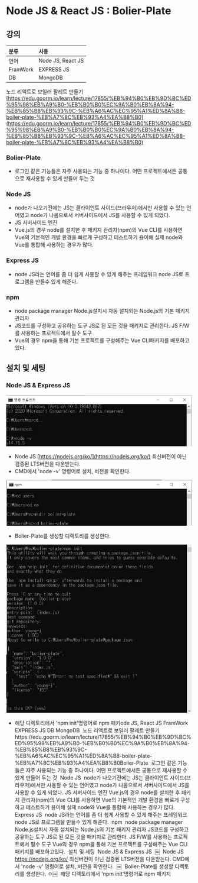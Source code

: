 # Node JS & React JS : Bolier-Plate

## 강의

| 분류 | 사용 |
| :--- | :--- |
| 언어 | Node JS, React JS |
| FramWork | EXPRESS JS |
| DB | MongoDB |

노드 리액트로 보일러 팔레트 만들기[https://edu.goorm.io/learn/lecture/17855/%EB%94%B0%EB%9D%BC%ED%95%98%EB%A9%B0-%EB%B0%B0%EC%9A%B0%EB%8A%94-%EB%85%B8%EB%93%9C-%EB%A6%AC%EC%95%A1%ED%8A%B8-boiler-plate-%EB%A7%8C%EB%93%A4%EA%B8%B0](https://edu.goorm.io/learn/lecture/17855/%EB%94%B0%EB%9D%BC%ED%95%98%EB%A9%B0-%EB%B0%B0%EC%9A%B0%EB%8A%94-%EB%85%B8%EB%93%9C-%EB%A6%AC%EC%95%A1%ED%8A%B8-boiler-plate-%EB%A7%8C%EB%93%A4%EA%B8%B0)

### Bolier-Plate

* 로그인 같은 기능들은 자주 사용되는 기능 중 하나이다. 어떤 프로젝트에서든 공통으로 재사용할 수 있게 만들어 두는 것

### Node JS

* node가 나오기전에는 JS는 클라이언트 사이드\(브라우저\)에서만 사용할 수 있는 언어였고 node가 나옴으로서 서버사이드에서 JS를 사용할 수 있게 되었다.
* JS 서버사이드 엔진
* Vue.js의 경우 node를 설치한 후 패키지 관리자\(npm\)의 Vue CLI를 사용하면 Vue의 기본적인 개발 환경을 빠르게 구성하고 테스트하기 용이해 실제 node와 Vue를 통합해 사용하는 경우가 많다.

### Express JS

* node JS라는 언어를 좀 더 쉽게 사용할 수 있게 해주는 프레임워크 node JS로 프로그램을 만들수 있게 해준다.

### npm

* node package manager Node.js설치시 자동 설치되는 Node.js의 기본 패키지 관리자
* JS코드를 구성하고 공유하는 도구 JS로 된 모든 것을 패키지로 관리한다. JS F/W를 사용하는 프로젝트에서 필수 도구
* Vue의 경우 npm을 통해 기본 프로젝트를 구성해주는 Vue CLI패키지를 배포하고있다.

## 설치 및 세팅

### Node JS & Express JS 

![](../.gitbook/assets/1%20%28128%29.png)

* Node JS [https://nodejs.org/ko/](https://nodejs.org/ko/) 최신버전이 아닌 검증된 LTS버전을 다운받는다.
* CMD에서 'node -v' 명령어로 설치, 버전을 확인한다.

![](../.gitbook/assets/2%20%28103%29.png)

* Bolier-Plate를 생성할 디렉토리를 생성한다.

![](../.gitbook/assets/3%20%2879%29.png)

* 해당 디렉토리에서 'npm init'명령어로 npm 패키ode JS, React JS  FramWork  EXPRESS JS  DB  MongoDB  ‌ 노드 리액트로 보일러 팔레트 만들기https://edu.goorm.io/learn/lecture/17855/%EB%94%B0%EB%9D%BC%ED%95%98%EB%A9%B0-%EB%B0%B0%EC%9A%B0%EB%8A%94-%EB%85%B8%EB%93%9C-%EB%A6%AC%EC%95%A1%ED%8A%B8-boiler-plate-%EB%A7%8C%EB%93%A4%EA%B8%B0​  ‌ Bolier-Plate ‌ 로그인 같은 기능들은 자주 사용되는 기능 중 하나이다. 어떤 프로젝트에서든 공통으로 재사용할 수 있게 만들어 두는 것  ‌ Node JS ‌ node가 나오기전에는 JS는 클라이언트 사이드\(브라우저\)에서만 사용할 수 있는 언어였고 node가 나옴으로서 서버사이드에서 JS를 사용할 수 있게 되었다.  JS 서버사이드 엔진  Vue.js의 경우 node를 설치한 후 패키지 관리자\(npm\)의 Vue CLI를 사용하면 Vue의 기본적인 개발 환경을 빠르게 구성하고 테스트하기 용이해 실제 node와 Vue를 통합해 사용하는 경우가 많다.  ‌ Express JS ‌ node JS라는 언어를 좀 더 쉽게 사용할 수 있게 해주는 프레임워크 node JS로 프로그램을 만들수 있게 해준다.  ‌ npm ‌ node package manager Node.js설치시 자동 설치되는 Node.js의 기본 패키지 관리자  JS코드를 구성하고 공유하는 도구 JS로 된 모든 것을 패키지로 관리한다. JS F/W를 사용하는 프로젝트에서 필수 도구  Vue의 경우 npm을 통해 기본 프로젝트를 구성해주는 Vue CLI패키지를 배포하고있다.  ‌ 설치 및 세팅 ‌ Node JS & Express JS  ​ ￼ ‌ Node JS https://nodejs.org/ko/ 최신버전이 아닌 검증된 LTS버전을 다운받는다.  CMD에서 'node -v' 명령어로 설치, 버전을 확인한다.  ​ ￼ ‌ Bolier-Plate를 생성할 디렉토리를 생성한다.  ㅇ​ ￼ ‌ 해당 디렉토리에서 'npm init'명령어로 npm 패키지

